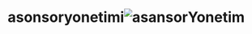 # asonsoryonetimi![asansorYonetim](https://user-images.githubusercontent.com/108187198/209760146-5df32217-5485-4b4f-86f7-04716c71eaac.png)
